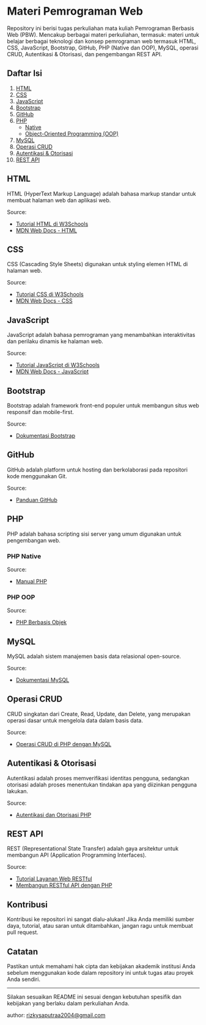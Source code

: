 # Materi Pemrograman Web

Repository ini berisi tugas perkuliahan mata kuliah Pemrograman Berbasis Web (PBW). Mencakup berbagai materi perkuliahan, termasuk: materi untuk belajar berbagai teknologi dan konsep pemrograman web termasuk HTML, CSS, JavaScript, Bootstrap, GitHub, PHP (Native dan OOP), MySQL, operasi CRUD, Autentikasi & Otorisasi, dan pengembangan REST API.

## Daftar Isi

1. [HTML](#html)
2. [CSS](#css)
3. [JavaScript](#javascript)
4. [Bootstrap](#bootstrap)
5. [GitHub](#github)
6. [PHP](#php)
    - [Native](#php-native)
    - [Object-Oriented Programming (OOP)](#php-oop)
7. [MySQL](#mysql)
8. [Operasi CRUD](#crud-operations)
9. [Autentikasi & Otorisasi](#authentication--authorization)
10. [REST API](#rest-api)

## HTML

HTML (HyperText Markup Language) adalah bahasa markup standar untuk membuat halaman web dan aplikasi web.

Source:
- [Tutorial HTML di W3Schools](https://www.w3schools.com/html/)
- [MDN Web Docs - HTML](https://developer.mozilla.org/id/docs/Web/HTML)

## CSS

CSS (Cascading Style Sheets) digunakan untuk styling elemen HTML di halaman web.

Source:
- [Tutorial CSS di W3Schools](https://www.w3schools.com/css/)
- [MDN Web Docs - CSS](https://developer.mozilla.org/id/docs/Web/CSS)

## JavaScript

JavaScript adalah bahasa pemrograman yang menambahkan interaktivitas dan perilaku dinamis ke halaman web.

Source:
- [Tutorial JavaScript di W3Schools](https://www.w3schools.com/js/)
- [MDN Web Docs - JavaScript](https://developer.mozilla.org/id/docs/Web/JavaScript)

## Bootstrap

Bootstrap adalah framework front-end populer untuk membangun situs web responsif dan mobile-first.

Source:
- [Dokumentasi Bootstrap](https://getbootstrap.com/docs/)

## GitHub

GitHub adalah platform untuk hosting dan berkolaborasi pada repositori kode menggunakan Git.

Source:
- [Panduan GitHub](https://guides.github.com/)

## PHP

PHP adalah bahasa scripting sisi server yang umum digunakan untuk pengembangan web.

### PHP Native

Source:
- [Manual PHP](https://www.php.net/manual/id/)

### PHP OOP

Source:
- [PHP Berbasis Objek](https://www.php.net/manual/id/language.oop5.php)

## MySQL

MySQL adalah sistem manajemen basis data relasional open-source.

Source:
- [Dokumentasi MySQL](https://dev.mysql.com/doc/)

## Operasi CRUD

CRUD singkatan dari Create, Read, Update, dan Delete, yang merupakan operasi dasar untuk mengelola data dalam basis data.

Source:
- [Operasi CRUD di PHP dengan MySQL](https://www.tutorialrepublic.com/php-tutorial/php-mysql-crud-application.php)

## Autentikasi & Otorisasi

Autentikasi adalah proses memverifikasi identitas pengguna, sedangkan otorisasi adalah proses menentukan tindakan apa yang diizinkan pengguna lakukan.

Source:
- [Autentikasi dan Otorisasi PHP](https://www.tutorialrepublic.com/php-tutorial/php-mysql-login-system.php)

## REST API

REST (Representational State Transfer) adalah gaya arsitektur untuk membangun API (Application Programming Interfaces).

Source:
- [Tutorial Layanan Web RESTful](https://www.tutorialspoint.com/restful/)
- [Membangun RESTful API dengan PHP](https://www.codeofaninja.com/2017/02/create-simple-rest-api-in-php.html)

## Kontribusi

Kontribusi ke repositori ini sangat dialu-alukan! Jika Anda memiliki sumber daya, tutorial, atau saran untuk ditambahkan, jangan ragu untuk membuat pull request.

## Catatan

Pastikan untuk memahami hak cipta dan kebijakan akademik institusi Anda sebelum menggunakan kode dalam repository ini untuk tugas atau proyek Anda sendiri.

--- 

Silakan sesuaikan README ini sesuai dengan kebutuhan spesifik dan kebijakan yang berlaku dalam perkuliahan Anda.

author: rizkysaputraa2004@gmail.com
